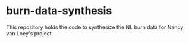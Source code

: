 # burn-data-synthesis
This repository holds the code to synthesize the NL burn data for Nancy van Loey's project.
